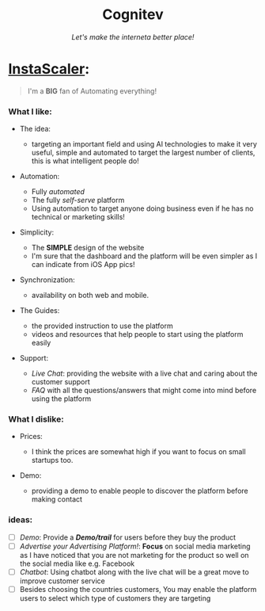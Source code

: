 <h1 align=center> Cognitev </h1>
<h6 align=center> <em>Let's make the interneta better place!</em> </h6>

# [InstaScaler](https://instascaler.com/):
> I'm a **BIG** fan of Automating everything!

### What I like:

- The idea:
	- targeting an important field and using AI technologies to make it very useful, simple and automated to target the largest number of clients, this is what intelligent people do!

- Automation:
	- Fully _automated_
	- The fully _self-serve_ platform
	- Using automation to target anyone doing business even if he has no technical or marketing skills!


- Simplicity:
	- The **SIMPLE** design of the website
	- I'm sure that the dashboard and the platform will be even simpler as I can indicate from iOS App pics!

- Synchronization:
	- availability on both web and mobile.

- The Guides:
	- the provided instruction to use the platform
	- videos and resources that help people to start using the platform easily

- Support:
	- _Live Chat_: providing the website with a live chat and caring about the customer support
	- _FAQ_ with all the questions/answers that might come into mind before using the platform


### What I dislike:

- Prices:
	- I think the prices are somewhat high if you want to focus on small startups too.

- Demo:
	- providing a demo to enable people to discover the platform before making contact


### ideas:

- [ ] _Demo_: Provide a **_Demo/trail_** for users before they buy the product
- [ ] _Advertise your Advertising Platform!_: **Focus** on social media marketing as I have noticed that you are not marketing for the product so well on the social media like e.g. Facebook 
- [ ] _Chatbot_: Using chatbot along with the live chat will be a great move to improve customer service
- [ ] Besides choosing the countries customers, You may enable the platform users to select which type of customers they are targeting